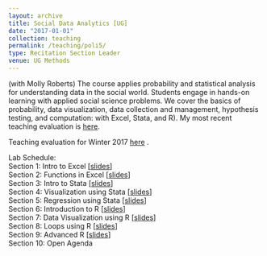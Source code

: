 ```yaml
---
layout: archive
title: Social Data Analytics [UG]
date: "2017-01-01"
collection: teaching
permalink: /teaching/poli5/
type: Recitation Section Leader
venue: UG Methods
---
```


(with Molly Roberts) The course applies probability and statistical analysis for understanding data in the social world. Students engage in hands-on learning with applied social science problems. We cover the basics of probability, data visualization, data collection and management, hypothesis testing, and computation: with Excel, Stata, and R).  My most recent teaching evaluation is [here](https://shanexuan.github.io/files/poli5-wi17.pdf). 

Teaching evaluation for Winter 2017 [here](https://shanexuan.github.io/files/poli5-wi17.pdf) .  

Lab Schedule:  
Section 1: Intro to Excel [[slides](https://shanexuan.github.io/files/poli5-slides/intro.pdf)]  
Section 2: Functions in Excel [[slides](https://shanexuan.github.io/files/poli5-slides/function.pdf)]  
Section 3: Intro to Stata [[slides](https://shanexuan.github.io/files/poli5-slides/function2.pdf)]  
Section 4: Visualization using Stata [[slides](https://shanexuan.github.io/files/poli5-slides/stata.pdf)]  
Section 5: Regression using Stata [[slides](https://shanexuan.github.io/files/poli5-slides/stata-reg.pdf)]  
Section 6: Introduction to R [[slides](https://shanexuan.github.io/files/poli5-slides/r.pdf)]  
Section 7: Data Visualization using R [[slides](https://shanexuan.github.io/files/poli5-slides/r2.pdf)]  
Section 8: Loops using R [[slides](https://shanexuan.github.io/files/poli5-slides/loop.pdf)]  
Section 9: Advanced R [[slides](https://shanexuan.github.io/files/poli5-slides/r-reg.pdf)]  
Section 10: Open Agenda  
